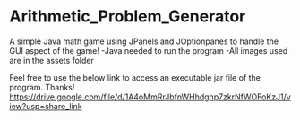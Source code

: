 # Arithmetic_Problem_Generator
A simple Java math game using JPanels and JOptionpanes to handle the GUI aspect of the game!
-Java needed to run the program
-All images used are in the assets folder

Feel free to use the below link to access an executable jar file of the program. Thanks!
https://drive.google.com/file/d/1A4oMmRrJbfnWHhdghp7zkrNfWOFoKzJ1/view?usp=share_link

